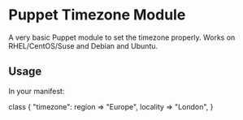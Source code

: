 # Puppet Timezone Module #

A very basic Puppet module to set the timezone properly.  Works on
RHEL/CentOS/Suse and Debian and Ubuntu.

## Usage ##

In your manifest:

class { "timezone":
  region   => "Europe",
  locality => "London",
}
